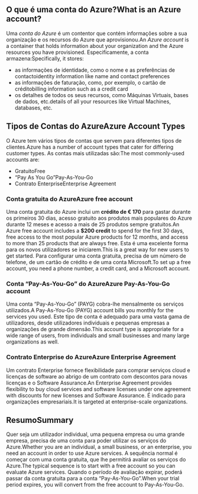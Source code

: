## <a name="what-is-an-azure-account"></a><span data-ttu-id="76784-101">O que é uma conta do Azure?</span><span class="sxs-lookup"><span data-stu-id="76784-101">What is an Azure account?</span></span>

<span data-ttu-id="76784-102">Uma _conta do Azure_ é um contentor que contém informações sobre a sua organização e os recursos do Azure que aprovisionou.</span><span class="sxs-lookup"><span data-stu-id="76784-102">An _Azure account_ is a container that holds information about your organization and the Azure resources you have provisioned.</span></span> <span data-ttu-id="76784-103">Especificamente, a conta armazena:</span><span class="sxs-lookup"><span data-stu-id="76784-103">Specifically, it stores:</span></span>

- <span data-ttu-id="76784-104">as informações de identidade, como o nome e as preferências de contacto</span><span class="sxs-lookup"><span data-stu-id="76784-104">identity information like name and contact preferences</span></span>
- <span data-ttu-id="76784-105">as informações de faturação, como, por exemplo, o cartão de crédito</span><span class="sxs-lookup"><span data-stu-id="76784-105">billing information such as a credit card</span></span>
- <span data-ttu-id="76784-106">os detalhes de todos os seus recursos, como Máquinas Virtuais, bases de dados, etc.</span><span class="sxs-lookup"><span data-stu-id="76784-106">details of all your resources like Virtual Machines, databases, etc.</span></span>

## <a name="azure-account-types"></a><span data-ttu-id="76784-107">Tipos de Contas do Azure</span><span class="sxs-lookup"><span data-stu-id="76784-107">Azure Account Types</span></span>

<span data-ttu-id="76784-108">O Azure tem vários tipos de contas que servem para diferentes tipos de clientes.</span><span class="sxs-lookup"><span data-stu-id="76784-108">Azure has a number of account types that cater for differing customer types.</span></span> <span data-ttu-id="76784-109">As contas mais utilizadas são:</span><span class="sxs-lookup"><span data-stu-id="76784-109">The most commonly-used accounts are:</span></span>

- <span data-ttu-id="76784-110">Gratuito</span><span class="sxs-lookup"><span data-stu-id="76784-110">Free</span></span>
- <span data-ttu-id="76784-111">“Pay As You Go”</span><span class="sxs-lookup"><span data-stu-id="76784-111">Pay-As-You-Go</span></span>
- <span data-ttu-id="76784-112">Contrato Enterprise</span><span class="sxs-lookup"><span data-stu-id="76784-112">Enterprise Agreement</span></span>

### <a name="azure-free-account"></a><span data-ttu-id="76784-113">Conta gratuita do Azure</span><span class="sxs-lookup"><span data-stu-id="76784-113">Azure free account</span></span>

<span data-ttu-id="76784-114">Uma conta gratuita do Azure inclui um **crédito de € 170** para gastar durante os primeiros 30 dias, acesso gratuito aos produtos mais populares do Azure durante 12 meses e acesso a mais de 25 produtos sempre gratuitos.</span><span class="sxs-lookup"><span data-stu-id="76784-114">An Azure free account includes a **$200 credit** to spend for the first 30 days, free access to the most popular Azure products for 12 months, and access to more than 25 products that are always free.</span></span> <span data-ttu-id="76784-115">Esta é uma excelente forma para os novos utilizadores se iniciarem.</span><span class="sxs-lookup"><span data-stu-id="76784-115">This is a great way for new users to get started.</span></span> <span data-ttu-id="76784-116">Para configurar uma conta gratuita, precisa de um número de telefone, de um cartão de crédito e de uma conta Microsoft.</span><span class="sxs-lookup"><span data-stu-id="76784-116">To set up a free account, you need a phone number, a credit card, and a Microsoft account.</span></span>

### <a name="azure-pay-as-you-go-account"></a><span data-ttu-id="76784-117">Conta “Pay-As-You-Go” do Azure</span><span class="sxs-lookup"><span data-stu-id="76784-117">Azure Pay-As-You-Go account</span></span>

<span data-ttu-id="76784-118">Uma conta “Pay-As-You-Go” (PAYG) cobra-lhe mensalmente os serviços utilizados.</span><span class="sxs-lookup"><span data-stu-id="76784-118">A Pay-As-You-Go (PAYG) account bills you monthly for the services you used.</span></span> <span data-ttu-id="76784-119">Este tipo de conta é adequado para uma vasta gama de utilizadores, desde utilizadores individuais e pequenas empresas a organizações de grande dimensão.</span><span class="sxs-lookup"><span data-stu-id="76784-119">This account type is appropriate for a wide range of users, from individuals and small businesses and many large organizations as well.</span></span>

### <a name="azure-enterprise-agreement"></a><span data-ttu-id="76784-120">Contrato Enterprise do Azure</span><span class="sxs-lookup"><span data-stu-id="76784-120">Azure Enterprise Agreement</span></span>

<span data-ttu-id="76784-121">Um contrato Enterprise fornece flexibilidade para comprar serviços cloud e licenças de software ao abrigo de um contrato com descontos para novas licenças e o Software Assurance.</span><span class="sxs-lookup"><span data-stu-id="76784-121">An Enterprise Agreement provides flexibility to buy cloud services and software licenses under one agreement with discounts for new licenses and Software Assurance.</span></span> <span data-ttu-id="76784-122">É indicado para organizações empresariais.</span><span class="sxs-lookup"><span data-stu-id="76784-122">It is targeted at enterprise-scale organizations.</span></span>

## <a name="summary"></a><span data-ttu-id="76784-123">Resumo</span><span class="sxs-lookup"><span data-stu-id="76784-123">Summary</span></span>

<span data-ttu-id="76784-124">Quer seja um utilizador individual, uma pequena empresa ou uma grande empresa, precisa de uma conta para poder utilizar os serviços do Azure.</span><span class="sxs-lookup"><span data-stu-id="76784-124">Whether you are an individual, a small business, or an enterprise, you need an account in order to use Azure services.</span></span> <span data-ttu-id="76784-125">A sequência normal é começar com uma conta gratuita, que lhe permitirá avaliar os serviços do Azure.</span><span class="sxs-lookup"><span data-stu-id="76784-125">The typical sequence is to start with a free account so you can evaluate Azure services.</span></span> <span data-ttu-id="76784-126">Quando o período de avaliação expirar, poderá passar da conta gratuita para a conta “Pay-As-You-Go”.</span><span class="sxs-lookup"><span data-stu-id="76784-126">When your trial period expires, you will convert from the free account to Pay-As-You-Go.</span></span>